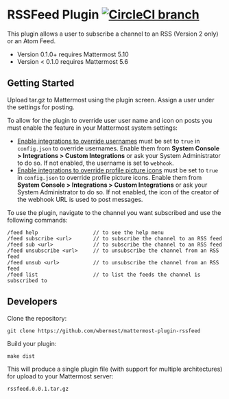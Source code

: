 # RSSFeed Plugin [![CircleCI branch](https://img.shields.io/circleci/project/github/wbernest/mattermost-plugin-rssfeed/master.svg)](https://circleci.com/gh/wbernest/mattermost-plugin-rssfeed/tree/master)

This plugin allows a user to subscribe a channel to an RSS (Version 2 only) or an Atom Feed.

- Version 0.1.0+ requires Mattermost 5.10
- Version < 0.1.0 requires Mattermost 5.6

## Getting Started
Upload tar.gz to Mattermost using the plugin screen.
Assign a user under the settings for posting.

To allow for the plugin to override user user name and icon on posts you must enable the feature in your Mattermost system settings:

* <a class="reference external" href="https://docs.mattermost.com/administration/config-settings.html#enable-integrations-to-override-usernames">Enable integrations to override usernames</a> must be set to `true` in `config.json` to override usernames. Enable them from <strong>System Console &gt; Integrations &gt; Custom Integrations</strong> or ask your System Administrator to do so. If not enabled, the username is set to `webhook`.
* <a class="reference external" href="https://docs.mattermost.com/administration/config-settings.html#enable-integrations-to-override-profile-picture-icons">Enable integrations to override profile picture icons</a> must be set to `true` in `config.json` to override profile picture icons. Enable them from <strong>System Console &gt; Integrations &gt; Custom Integrations</strong> or ask your System Administrator to do so. If not enabled, the icon of the creator of the webhook URL is used to post messages.

To use the plugin, navigate to the channel you want subscribed and use the following commands:
```
/feed help                  // to see the help menu
/feed subscribe <url>       // to subscribe the channel to an RSS feed
/feed sub <url>             // to subscribe the channel to an RSS feed
/feed unsubscribe <url>     // to unsubscribe the channel from an RSS feed
/feed unsub <url>           // to unsubscribe the channel from an RSS feed
/feed list                  // to list the feeds the channel is subscribed to
```

## Developers
Clone the repository:
```
git clone https://github.com/wbernest/mattermost-plugin-rssfeed
```

Build your plugin:
```
make dist
```

This will produce a single plugin file (with support for multiple architectures) for upload to your Mattermost server:

```
rssfeed.0.0.1.tar.gz
```
